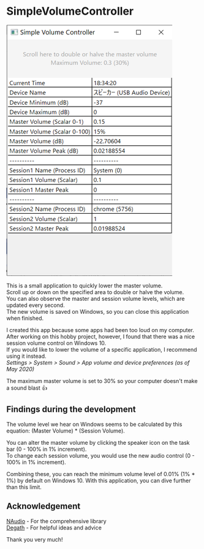 # SimpleVolumeController

![AppScreenshot](AppScreenshot.png)

This is a small application to quickly lower the master volume.\
Scroll up or down on the specified area to double or halve the volume.\
You can also observe the master and session volume levels, which are updated every second.\
The new volume is saved on Windows, so you can close this application when finished.

I created this app because some apps had been too loud on my computer.\
After working on this hobby project, however, I found that there was a nice session volume control on Windows 10.\
If you would like to lower the volume of a specific application, I recommend using it instead.\
_Settings > System > Sound > App volume and device preferences (as of May 2020)_

The maximum master volume is set to 30% so your computer doesn't make a sound blast :+1:


## Findings during the development
The volume level we hear on Windows seems to be calculated by this equation: (Master Volume) * (Session Volume).

You can alter the master volume by clicking the speaker icon on the task bar (0 - 100% in 1% increment).\
To change each session volume, you would use the new audio control (0 - 100% in 1% increment).

Combining these, you can reach the minimum volume level of 0.01% (1% * 1%) by default on Windows 10.
With this application, you can dive further than this limit.


## Acknowledgement
[NAudio](https://github.com/naudio/NAudio) - For the comprehensive library\
[Degath](https://degathsducker.weebly.com/) - For helpful ideas and advice

Thank you very much!
